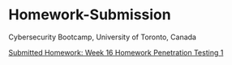 # Homework-Submission
Cybersecurity Bootcamp, University of Toronto, Canada


[Submitted Homework: Week 16 Homework Penetration Testing 1](https://github.com/shaerul/Homework-Submission/blob/main/Week16-Homework-Penetration-Testing-1/README.md)
